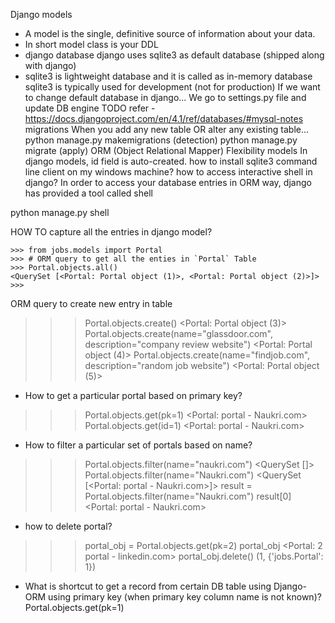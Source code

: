 Django models
- A model is the single, definitive source of information about your data.
- In short model class is your DDL
- django database django uses sqlite3 as default database (shipped along with django)
- sqlite3 is lightweight database and it is called as in-memory database
sqlite3 is typically used for development (not for production)
If we want to change default database in django...
We go to settings.py file and update DB engine
TODO refer - https://docs.djangoproject.com/en/4.1/ref/databases/#mysql-notes
migrations
When you add any new table OR alter any existing table...
python manage.py makemigrations (detection)
python manage.py migrate (apply)
ORM (Object Relational Mapper)
Flexibility
models
In django models, id field is auto-created.
how to install sqlite3 command line client on my windows machine?
how to access interactive shell in django?
In order to access your database entries in ORM way, django has provided a tool called shell

python manage.py shell

HOW TO capture all the entries in django model?

    >>> from jobs.models import Portal
    >>> # ORM query to get all the enties in `Portal` Table
    >>> Portal.objects.all()
    <QuerySet [<Portal: Portal object (1)>, <Portal: Portal object (2)>]>
    >>>
ORM query to create new entry in table
>>> Portal.objects.create()
<Portal: Portal object (3)>
>>> Portal.objects.create(name="glassdoor.com", description="company review website")
<Portal: Portal object (4)>
>>> Portal.objects.create(name="findjob.com", description="random job website")
<Portal: Portal object (5)>
- How to get a particular portal based on primary key?
>>> Portal.objects.get(pk=1)
<Portal: portal - Naukri.com>
>>> Portal.objects.get(id=1)
<Portal: portal - Naukri.com>
- How to filter a particular set of portals based on name?
>>> Portal.objects.filter(name="naukri.com")
<QuerySet []>
>>> Portal.objects.filter(name="Naukri.com")
<QuerySet [<Portal: portal - Naukri.com>]>
>>> result = Portal.objects.filter(name="Naukri.com")
>>> result[0]
<Portal: portal - Naukri.com>
- how to delete portal?
>>> portal_obj = Portal.objects.get(pk=2)
>>> portal_obj
<Portal: 2 portal - linkedin.com>
>>> portal_obj.delete()
(1, {'jobs.Portal': 1})
- What is shortcut to get a record from certain DB table using Django-ORM using primary key (when primary key column name is not known)?
Portal.objects.get(pk=1)